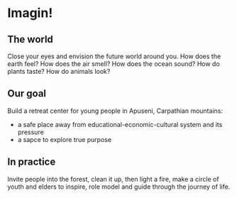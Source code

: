 # Imagin!

## The world
Close your eyes and envision the future world around you. How does the earth feel? How does the air smell? How does the ocean sound? How do plants taste? How do animals look?

## Our goal
Build a retreat center for young people in Apuseni, Carpathian mountains:
- a safe place away from educational-economic-cultural system and its pressure
- a sapce to explore true purpose

## In practice
Invite people into the forest, clean it up, then light a fire, make a circle of youth and elders to inspire, role model and guide through the journey of life.
